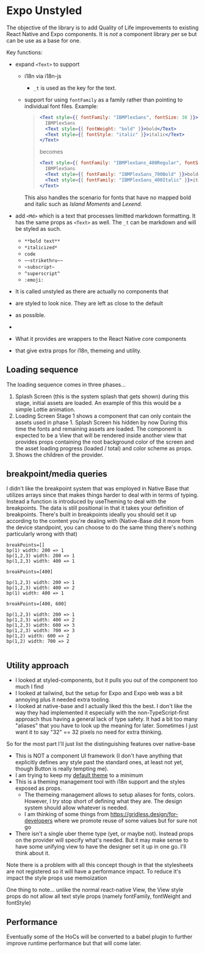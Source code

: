# Expo Unstyled

The objective of the library is to add Quality of Life improvements to existing React Native and Expo components. It is _not_ a component library per se but can be use as a base for one.

Key functions:

- expand `<Text>` to support

  - i18n via i18n-js
    - `_t` is used as the key for the text.
  - support for using `fontFamily` as a family rather than pointing to individual font files. Example:

    > ```jsx
    > <Text style={{ fontFamily: "IBMPlexSans", fontSize: 30 }}>
    >   IBMPlexSans
    >   <Text style={{ fontWeight: "bold" }}>bold</Text>
    >   <Text style={{ fontStyle: "italic" }}>italic</Text>
    > </Text>
    > ```
    >
    > becomes
    >
    > ```jsx
    > <Text style={{ fontFamily: "IBMPlexSans_400Regular", fontSize: 30 }}>
    >   IBMPlexSans
    >   <Text style={{ fontFamily: "IBMPlexSans_700Bold" }}>bold</Text>
    >   <Text style={{ fontFamily: "IBMPlexSans_400Italic" }}>italic</Text>
    > </Text>
    > ```

    This also handles the scenario for fonts that have no mapped bold and italic such as _Island Moments_ and _Lexend_.

- add `<Md>` which is a text that processes limitted markdown formatting. It has the same props as `<Text>` as well. The `_t` can be markdown and will be styled as such.

  - `**bold text**`
  - `*italicized*`
  - `code`
  - `~~strikethru~~`
  - `~subscript~`
  - `^superscript^`
  - `:emoji:`

- It is called unstyled as there are actually no components that
- are styled to look nice. They are left as close to the default
- as possible.
-
- What it provides are wrappers to the React Native core components
- that give extra props for i18n, themeing and utility.

## Loading sequence

The loading sequence comes in three phases...

1. Splash Screen (this is the system splash that gets shown) during this stage, initial assets are loaded. An example of this this would be a simple Lottie animation.
2. Loading Screen Stage 1 shows a component that can only contain the assets used in phase 1. Splash Screen his hidden by now During this time the fonts and remaining assets are loaded. The component is expected to be a View that will be rendered inside another view that provides props containing the root background color of the screen and the asset loading progress (loaded / total) and color scheme as props.
3. Shows the children of the provider.

## breakpoint/media queries

I didn't like the breakpoint system that was employed in Native Base that utilizes arrays since that makes things harder to deal with in terms of typing.  Instead a function is introduced by useTheming to deal with the breakpoints.  The data is still positional in that it takes your definition of breakpoints.  There's built in breakpoints ideally you should set it up according to the 
content you're dealing with (Native-Base did it more from the device standpoint, you can choose to do the same thing there's nothing particularly wrong with that)

```tsx
breakPoints=[]
bp(1) width: 200 => 1
bp(1,2,3) width: 200 => 1
bp(1,2,3) width: 400 => 1

breakPoints=[400]

bp(1,2,3) width: 200 => 1
bp(1,2,3) width: 400 => 2
bp(1) width: 400 => 1

breakPoints=[400, 600]

bp(1,2,3) width: 200 => 1
bp(1,2,3) width: 400 => 2
bp(1,2,3) width: 600 => 3
bp(1,2,3) width: 700 => 3
bp(1,2) width: 600 => 2
bp(1,2) width: 700 => 2


```


## Utility approach

- I looked at styled-components, but it pulls you out of the component too much I find
- I looked at tailwind, but the setup for Expo and Expo web was a bit annoying plus it needed extra tooling.
- I looked at native-base and I actually liked this the best. I don't like the way they had implemented it especially with the non-TypeScript-first approach thus having a general lack of type safety. It had a bit too many "aliases" that you have to look up the meaning for later. Sometimes I just want it to say "32" == 32 pixels no need for extra thinking.

So for the most part I'll just list the distinguishing features over native-base

* This is NOT a component UI framework (I don't have anything that explicitly defines any style past the standard ones, at least not yet, though Button is really tempting me). 
* I am trying to keep my [default theme](https://docs.nativebase.io/default-theme) to a minimum
* This is a theming management tool with i18n support and the styles exposed as props.
    * The themeing management allows to setup aliases for fonts, colors.  However, I *try* stop short of defining what they are.  The design system should allow whatever is needed.
    * I am thinking of some things from https://gridless.design/for-developers where we promote reuse of some values but for sure not go 
* There isn't a single uber theme type (yet, or maybe not).  Instead props on the provider will specify what's needed.  But it may make sense to have some unifying view to have the designer set it up in one go.  I'll think about it.

Note there is a problem with all this concept though in that the stylesheets are not registered so it will have a performance impact.  To reduce it's impact the style props use memoization

One thing to note... unlike the normal react-native View, the View style props do not allow all text style props (namely fontFamily, fontWeight and fontStyle)

## Performance

Eventually some of the HoCs will be converted to a babel plugin to further improve runtime performance but that will come later.